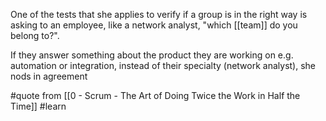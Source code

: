 One of the tests that she applies to verify if a group is in the right way is asking to an employee, like a network analyst, "which [[team]] do you belong to?".

If they answer something about the product they are working on e.g. automation or integration, instead of their specialty (network analyst), she nods in agreement

#quote from [[0 - Scrum - The Art of Doing Twice the Work in Half the Time]] #learn
